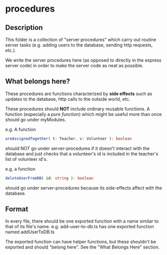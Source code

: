 # procedures

## Description

This folder is a collection of "server procedures" which carry out
routine server tasks (e.g. adding users to the database,
sending http requests, etc.).

We write the server procedures here (as opposed to directly in the
express server code) in order to make the server code as neat as possible.

## What belongs here?

These procedures are functions characterized by **side effects** such as
updates to the database, http calls to the outside world, etc.

These procedures should **NOT** include ordinary reusable functions.
A function (especially a *pure function*) which might be useful more than once
should go under myModules.

e.g. A function 
```TypeScript
areAssignedTogether( t: Teacher, v: Volunteer ): boolean
```
should NOT go under server-procedures if it doesn't
interact with the database and just checks that a volunteer's id
is included in the teacher's list of volunteer id's.

e.g. a function
```TypeScript
deleteUserFromDB( id: string ): boolean
```
should go under server-procedures because its side-effects affect
with the database.

## Format

In every file, there should be one exported function
with a name similar to that of its file's name.
e.g. add-user-to-db.ts has one exported function named addUserToDB.ts

The exported function can have helper functions, but these
shouldn't be exported and should "belong here".
See the "What Belongs Here" section.